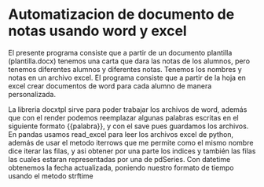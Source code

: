 # Automatizacion de documento de notas usando word y excel
El presente programa consiste que a partir de un documento plantilla (plantilla.docx) tenemos una  carta que dara las notas de los alumnos, pero tenemos diferentes alumnos y diferentes notas.
Tenemos los nombres y notas en un archivo excel. El programa consiste que a partir de la hoja en excel crear documentos de word para cada alumno de manera personalizada.

La libreria docxtpl sirve para poder trabajar los archivos de word, además que con el render podemos reemplazar algunas palabras escritas en el siguiente formato {{palabra}}, y con el save pues guardamos  los archivos.
En pandas usamos read_excel para leer los archivos excel de python, además  de usar el metodo iterrows  que me permite como el mismo nombre dice iterar las filas, y asi obtener por una parte los indices y también las filas las cuales estaran representadas por una de pdSeries.
Con datetime obtenemos la fecha actualizada, poniendo nuestro formato de tiempo usando el metodo strftime 
